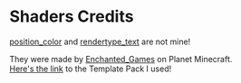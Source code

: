 # Shaders Credits

[position_color](https://github.com/renapti/reNebula/blob/1.1/reNebula%20mint%2016x%201.19/assets/minecraft/shaders/core/position_color.fsh) and [rendertype_text](https://github.com/renapti/reNebula/blob/1.1/reNebula%20mint%2016x%201.19/assets/minecraft/shaders/core/rendertype_text.fsh) are not mine!

They were made by [Enchanted_Games](https://www.planetminecraft.com/member/enchanted_games/) on Planet Minecraft.  
[Here's the link](https://www.planetminecraft.com/blog/changing-hardcoded-colours-1-18-1-17-core-shaders/) to the Template Pack I used!
